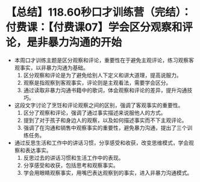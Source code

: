 # 【总结】118.60秒口才训练营（完结）：付费课：【付费课07】学会区分观察和评论，是非暴力沟通的开始

-   本周口才训练主题是区分观察和评论，重要性在于避免主观评论，练习观察客观事实，以非暴力沟通为基础。
    1.  区分观察和评论是为了避免给别人下定义和讲大道理，提高说服力。
    2.  观察是指观察到客观事实，评论则是主观看法，需要学会区分。
    3.  通过读取非暴力沟通书籍中的歌词，体会观察和评论的差异，提升沟通技巧。
-   这段文字讨论了烹饪和评论观察之间的区别，强调了客观事实的重要性。
    1.  区分了观察和评论，强调了通过事实描述来说服他人的方式。
    2.  提到了对于孩子和身边人的观察，以及如何描述事实而不下主观评论。
    3.  强调了在沟通和销售中观察事实的重要性，避免暴力沟通，提出了三个训练任务。
-   通过反思生活和工作中的讲话习惯，分享感受和收获，改变思维模式，学会观察和表达事实。
    1.  反思过去的讲话习惯和生活工作中的表现。
    2.  分享感受和收获，包括思考和观察事实。
    3.  学会用眼睛观察事实，用嘴巴表达观察到的事实，进入非暴力沟通模式。